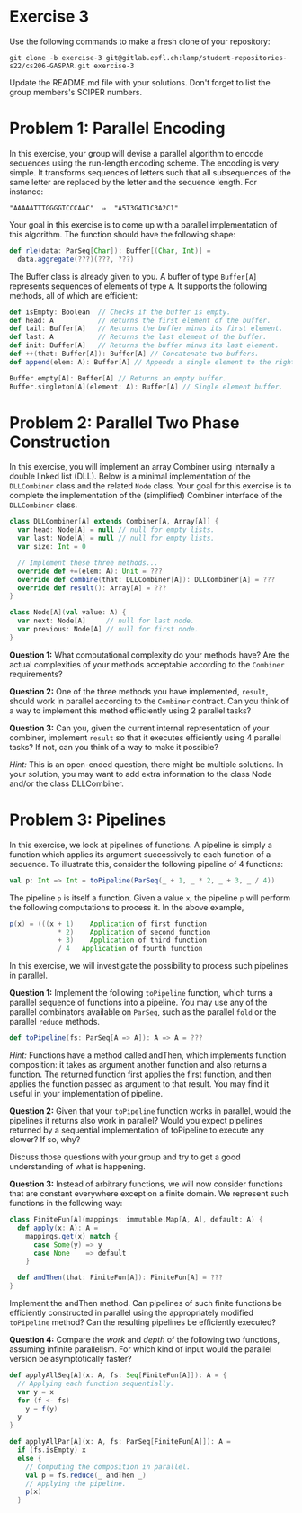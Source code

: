 # Exercise 3

Use the following commands to make a fresh clone of your repository:

```
git clone -b exercise-3 git@gitlab.epfl.ch:lamp/student-repositories-s22/cs206-GASPAR.git exercise-3
```

Update the README.md file with your solutions. Don't forget to list the group members's SCIPER numbers.

# Problem 1: Parallel Encoding

In this exercise, your group will devise a parallel algorithm to encode sequences using the run-length encoding scheme. The encoding is very simple. It transforms sequences of letters such that all subsequences of the same letter are replaced by the letter and the sequence length. For instance:

```
"AAAAATTTGGGGTCCCAAC"  ⇒  "A5T3G4T1C3A2C1"
```

Your goal in this exercise is to come up with a parallel implementation of this algorithm. The function should have the following shape:

```scala
def rle(data: ParSeq[Char]): Buffer[(Char, Int)] =
  data.aggregate(???)(???, ???)
```

The Buffer class is already given to you. A buffer of type `Buffer[A]` represents sequences of elements of type `A`. It supports the following methods, all of which are efficient:

```scala
def isEmpty: Boolean  // Checks if the buffer is empty.
def head: A           // Returns the first element of the buffer.
def tail: Buffer[A]   // Returns the buffer minus its first element.
def last: A           // Returns the last element of the buffer.
def init: Buffer[A]   // Returns the buffer minus its last element.
def ++(that: Buffer[A]): Buffer[A] // Concatenate two buffers.
def append(elem: A): Buffer[A] // Appends a single element to the right.

Buffer.empty[A]: Buffer[A] // Returns an empty buffer.
Buffer.singleton[A](element: A): Buffer[A] // Single element buffer.
```

# Problem 2: Parallel Two Phase Construction

In this exercise, you will implement an array Combiner using internally a double linked list (DLL). Below is a minimal implementation of the `DLLCombiner` class and the related `Node` class. Your goal for this exercise is to complete the implementation of the (simplified) Combiner interface of the `DLLCombiner` class.

```scala
class DLLCombiner[A] extends Combiner[A, Array[A]] {
  var head: Node[A] = null // null for empty lists.
  var last: Node[A] = null // null for empty lists.
  var size: Int = 0

  // Implement these three methods...
  override def +=(elem: A): Unit = ???
  override def combine(that: DLLCombiner[A]): DLLCombiner[A] = ???
  override def result(): Array[A] = ???
}

class Node[A](val value: A) {
  var next: Node[A]     // null for last node.
  var previous: Node[A] // null for first node.
}
```

**Question 1:** What computational complexity do your methods have? Are the actual complexities of your methods acceptable according to the `Combiner` requirements?

**Question 2:** One of the three methods you have implemented, `result`, should work in parallel according to the `Combiner` contract. Can you think of a way to implement this method efficiently using 2 parallel tasks?

**Question 3:** Can you, given the current internal representation of your combiner, implement `result` so that it executes efficiently using 4 parallel tasks? If not, can you think of a way to make it possible?

*Hint:* This is an open-ended question, there might be multiple solutions. In your solution, you may want to add extra information to the class Node and/or the class DLLCombiner.

# Problem 3: Pipelines

In this exercise, we look at pipelines of functions. A pipeline is simply a function which applies its argument successively to each function of a sequence. To illustrate this, consider the following pipeline of 4 functions:

```scala
val p: Int => Int = toPipeline(ParSeq(_ + 1, _ * 2, _ + 3, _ / 4))
```

The pipeline `p` is itself a function. Given a value `x`, the pipeline `p` will perform the following computations to process it. In the above example,

```scala
p(x) = (((x + 1)    Application of first function
            * 2)    Application of second function
            + 3)    Application of third function
            / 4   Application of fourth function
```

In this exercise, we will investigate the possibility to process such pipelines in parallel.

**Question 1:** Implement the following `toPipeline` function, which turns a parallel sequence of functions into a pipeline. You may use any of the parallel combinators available on `ParSeq`, such as the parallel `fold` or the parallel `reduce` methods.

```scala
def toPipeline(fs: ParSeq[A => A]): A => A = ???
```

*Hint:* Functions have a method called andThen, which implements function composition: it takes as argument another function and also returns a function. The returned function first applies the first function, and then applies the function passed as argument to that result. You may find it useful in your implementation of pipeline.

**Question 2:** Given that your `toPipeline` function works in parallel, would the pipelines it returns also work in parallel? Would you expect pipelines returned by a sequential implementation of toPipeline to execute any slower? If so, why?

Discuss those questions with your group and try to get a good understanding of what is happening.

**Question 3:** Instead of arbitrary functions, we will now consider functions that are constant everywhere except on a finite domain. We represent such functions in the following way:

```scala
class FiniteFun[A](mappings: immutable.Map[A, A], default: A) {
  def apply(x: A): A =
    mappings.get(x) match {
      case Some(y) => y
      case None    => default
    }

  def andThen(that: FiniteFun[A]): FiniteFun[A] = ???
}
```

Implement the andThen method. Can pipelines of such finite functions be efficiently constructed in parallel using the appropriately modified `toPipeline` method? Can the resulting pipelines be efficiently executed?

**Question 4:** Compare the *work* and *depth* of the following two functions, assuming infinite parallelism. For which kind of input would the parallel version be asymptotically faster?

```scala
def applyAllSeq[A](x: A, fs: Seq[FiniteFun[A]]): A = {
  // Applying each function sequentially.
  var y = x
  for (f <- fs)
    y = f(y)
  y
}

def applyAllPar[A](x: A, fs: ParSeq[FiniteFun[A]]): A =
  if (fs.isEmpty) x
  else {
    // Computing the composition in parallel.
    val p = fs.reduce(_ andThen _)
    // Applying the pipeline.
    p(x)
  }
```
